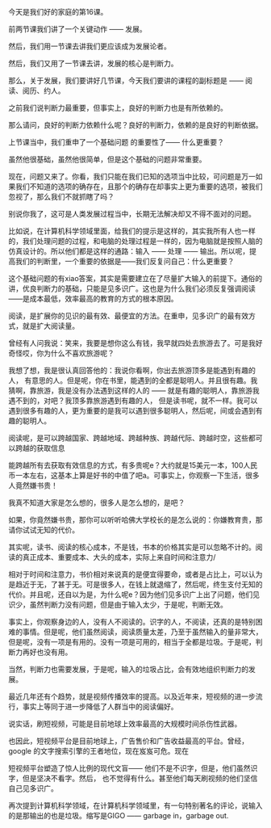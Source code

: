 今天是我们好的家庭的第16课。

前两节课我们讲了一个关键动作 —— 发展。

然后，我们用一节课去讲我们更应该成为发展论者。

然后，我们又用了一节课去讲，发展的核心是判断力。

那么，关于发展，我们要讲好几节课，今天我们要讲的课程的副标题是 —— 阅读、阅历、约人。

之前我们说判断力最重要，但事实上，良好的判断力也是有所依赖的。

那么请问，良好的判断力依赖什么呢？良好的判断力，依赖的是良好的判断依据。

上节课当中，我们重申了一个基础问题 的重要性了—— 什么更重要？

虽然他很基础，虽然他很简单，但是这个基础的问题非常重要。

现在，问题又来了。你看，我们只能在我们已知的选项当中比较，可问题是万一如果我们不知道的选项的确存在，且那个的确存在却事实上更为重要的选项，被我们忽视了，那么我们不就抓瞎了吗？

别说你我了，这可是人类发展过程当中，长期无法解决却又不得不面对的问题。

比如说，在计算机科学领域里面，给我们的提示是这样的，其实我所有人也一样的，我们处理问题的过程，和电脑的处理过程是一样的，因为电脑就是按照人脑的仿真设计的。所以他们都是这样的通路：输入 —— 处理 —— 输出。所以呢，提高我们的判断里，一个重要的依据是——我们反复问自己：什么更重要？

这个基础问题的有xiao答案，其实是需要建立在了尽量扩大输入的前提下。通俗的讲，优良判断力的基础，只能是见多识广。这也是为什么我们必须反复强调阅读——是成本最低，效率最高的教育的方式的根本原因。

阅读，是扩展你的见识的最有效、最便宜的方法。在重申，见多识广的最有效方式，就是扩大阅读量。

曾经有人问我说：笑来，我要是想你这么有钱，我早就四处去旅游去了。可是我好奇怪哎，你为什么不喜欢旅游呢？

我想了想，我是很认真回答他的：我说你看啊，你出去旅游顶多是能遇到有趣的人， 有意思的人。但是呢，你在书里，能遇到的全都是聪明人。并且很有趣。我猜啊，靠旅游，我是没有办法遇到这样的人的 —— 就是有趣的聪明人，靠旅游我遇不到的，对吧？我顶多靠旅游遇到有趣的人， 但是读书呢，就不一样。我可以遇到很多有趣的人，更为重要的是我可以遇到很多聪明人，然后呢，间或会遇到有趣的聪明人。

阅读呢，是可以跨越国家、跨越地域、跨越种族、跨越代际、跨越时空，这些都可以跨越的获取信息

能跨越所有去获取有效信息的方式，有多贵呢e？大约就是15美元一本，100人民币一本左右，这基本上算是好书的中值了吧a。可事实上，你观察一下生活，很多人竟然嫌书贵！

我真不知道大家是怎么想的，很多人是怎么想的，是吧？

如果，你竟然嫌书贵，那你可以听听哈佛大学校长的是怎么说的：你嫌教育贵，那请你试试无知的代价。

其实呢，读书、阅读的核心成本，不是钱，书本的价格其实是可以忽略不计的。阅读的真正成本、重要成本、大头的成本，实际上来自时间和注意力/

相对于时间和注意力，书价相对来说真的是便宜得要命，或者是占比上，可以认为是趋近于无，了甚于无。可是很多人，在钱上就退缩了，然后呢，终生支付无知的代价。并且呢，还自以为是，为什么呢e？因为他们见多识广上出了问题，他们见识少，虽然判断力没有问题，但是由于输入太少，于是呢，判断无效。

事实上，你观察身边的人，没有人不阅读的。识字的人，不阅读，还真的是特别困难的事情。但是呢，他们虽然阅读，阅读质量太差，乃至于虽然输入的量非常大，但是呢，没有一项是有用的。没有一项是可用的，相当于全都是垃圾。于是呢，判断力再好也没有用。

当然，判断力也需要发展，于是呢，输入的垃圾占比，会有效地组织判断力的发展。

最近几年还有个趋势，就是视频传播效率的提高。以及近年来，短视频的进一步流行，事实上等同于进一步降低了人群当中的阅读偏好。

说实话，刷短视频，可能是目前地球上效率最高的大规模时间杀伤性武器。

也因此，短视频平台是目前地球上，广告售价和广告收益最高的平台。曾经，google 的文字搜索引擎的王者地位，现在岌岌可危。现在

短视频平台塑造了惊人比例的现代文盲—— 他们不是不识字，但是，他们虽然识字，但是坚决不看字。然后， 也不觉得有什么。甚至他们每天刷视频的他们坚信自己见多识广。

再次提到计算机科学领域，在计算机科学领域里，有一句特别著名的评论，说输入的是那输出的也是垃圾。缩写是GIGO —— garbage in，garbage out.